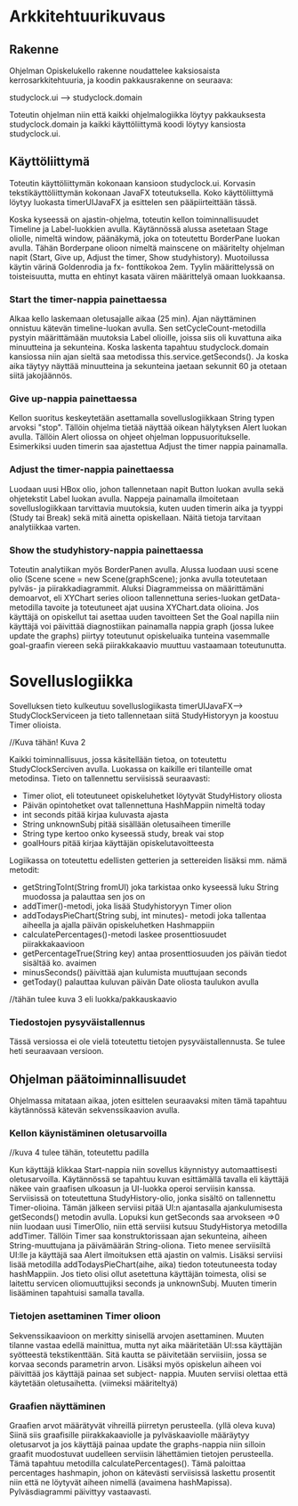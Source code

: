 # Arkkitehtuurikuvaus

## Rakenne

Ohjelman Opiskelukello rakenne noudattelee kaksiosaista kerrosarkkitehtuuria, ja koodin pakkausrakenne on seuraava:

studyclock.ui --> studyclock.domain

Toteutin ohjelman niin että kaikki ohjelmalogiikka löytyy pakkauksesta studyclock.domain ja kaikki käyttöliittymä koodi löytyy kansiosta studyclock.ui.

## Käyttöliittymä 

Toteutin käyttöliittymän kokonaan kansioon studyclock.ui. Korvasin tekstikäyttöliittymän kokonaan JavaFX toteutuksella. Koko käyttöliittymä löytyy luokasta timerUIJavaFX ja esittelen sen pääpiirteittään tässä.

Koska kyseessä on ajastin-ohjelma, toteutin kellon toiminnallisuudet Timeline ja Label-luokkien avulla. Käytännössä alussa asetetaan Stage oliolle, nimeltä window, päänäkymä, joka on toteutettu BorderPane luokan avulla. Tähän Borderpane olioon nimeltä mainscene on määritelty ohjelman napit (Start, Give up, Adjust the timer, Show studyhistory). Muotoilussa käytin värinä Goldenrodia ja fx- fonttikokoa 2em. Tyylin määrittelyssä on toisteisuutta, mutta en ehtinyt kasata väiren määrittelyä omaan luokkaansa.

### Start the timer-nappia painettaessa
Alkaa kello laskemaan oletusajalle aikaa (25 min). Ajan näyttäminen onnistuu kätevän timeline-luokan avulla. Sen setCycleCount-metodilla pystyin määrittämään muutoksia Label olioille, joissa siis oli kuvattuna aika minuutteina ja sekunteina. Koska laskenta tapahtuu studyclock.domain kansiossa niin ajan sieltä saa metodissa this.service.getSeconds(). Ja koska aika täytyy näyttää minuutteina ja sekunteina jaetaan sekunnit 60 ja otetaan siitä jakojäännös. 

### Give up-nappia painettaessa
Kellon suoritus keskeytetään asettamalla sovelluslogiikkaan String typen arvoksi "stop". Tällöin ohjelma tietää näyttää oikean hälytyksen Alert luokan avulla. Tällöin Alert oliossa on ohjeet ohjelman loppusuoritukselle. Esimerkiksi uuden timerin saa ajastettua Adjust the timer nappia painamalla.

### Adjust the timer-nappia painettaessa
Luodaan uusi HBox olio, johon tallennetaan napit Button luokan avulla sekä ohjetekstit Label luokan avulla. Nappeja painamalla ilmoitetaan sovelluslogiikkaan tarvittavia muutoksia, kuten uuden timerin aika ja tyyppi (Study tai Break) sekä mitä ainetta opiskellaan. Näitä tietoja tarvitaan analytiikkaa varten.

### Show the studyhistory-nappia painettaessa
Toteutin analytiikan myös BorderPanen avulla. Alussa luodaan uusi scene olio (Scene scene = new Scene(graphScene); jonka avulla toteutetaan pylväs- ja piirakkadiagrammit. Aluksi Diagrammeissa on määrittämäni demoarvot, eli XYChart series olioon tallennettuna series-luokan getData-metodilla tavoite ja toteutuneet ajat uusina XYChart.data olioina. Jos käyttäjä on opiskellut tai asettaa uuden tavoitteen Set the Goal napilla niin käyttäjä voi päivittää diagnostiikan painamalla nappia graph (jossa lukee update the graphs) piirtyy toteutunut opiskeluaika tunteina vasemmalle goal-graafin viereen sekä piirakkakaavio muuttuu vastaamaan toteutunutta.

# Sovelluslogiikka
Sovelluksen tieto kulkeutuu sovelluslogiikasta timerUIJavaFX--> StudyClockServiceen ja tieto tallennetaan siitä StudyHistoryyn ja koostuu Timer olioista.

//Kuva tähän! Kuva 2

Kaikki toiminnallisuus, jossa käsitellään tietoa, on toteutettu StudyClockSerciven avulla. Luokassa on kaikille eri tilanteille omat metodinsa. 
Tieto on tallennettu serviisissä seuraavasti:
- Timer oliot, eli toteutuneet opiskeluhetket löytyvät StudyHistory oliosta
- Päivän opintohetket ovat tallennettuna HashMappiin nimeltä today
- int seconds pitää kirjaa kuluvasta ajasta
- String unknownSubj pitää sisällään oletusaiheen timerille
- String type kertoo onko kyseessä study, break vai stop
- goalHours pitää kirjaa käyttäjän opiskelutavoitteesta

Logiikassa on toteutettu edellisten getterien ja settereiden lisäksi
mm. nämä metodit:
- getStringToInt(String fromUI) joka tarkistaa onko kyseessä luku String muodossa ja palauttaa sen jos on
- addTimer()-metodi, joka lisää Studyhistoryyn Timer olion
- addTodaysPieChart(String subj, int minutes)- metodi joka tallentaa aiheella ja ajalla päivän opiskeluhetken Hashmappiin
-  calculatePercentages()-metodi laskee prosenttiosuudet piirakkakaavioon
- getPercentageTrue(String key) antaa prosenttiosuuden jos päivän tiedot sisältää ko. avaimen
- minusSeconds() päivittää ajan kulumista muuttujaan seconds
- getToday() palauttaa kuluvan päivän Date oliosta taulukon avulla

//tähän tulee kuva 3 eli luokka/pakkauskaavio

### Tiedostojen pysyväistallennus
Tässä versiossa ei ole vielä toteutettu tietojen pysyväistallennusta. Se tulee heti seuraavaan versioon.

## Ohjelman päätoiminnallisuudet

Ohjelmassa mitataan aikaa, joten esittelen seuraavaksi miten tämä tapahtuu käytännössä kätevän sekvenssikaavion avulla.

### Kellon käynistäminen oletusarvoilla
//kuva 4 tulee tähän, toteutettu padilla

Kun käyttäjä klikkaa Start-nappia niin sovellus käynnistyy automaattisesti oletusarvoilla. Käytännössä se tapahtuu kuvan esittämällä tavalla eli käyttäjä näkee vain graafisen ulkoasun ja UI-luokka operoi serviisin kanssa. Serviisissä on toteutettuna StudyHistory-olio, jonka sisältö on tallennettu Timer-olioina. Tämän jälkeen serviisi pitää UI:n ajantasalla ajankulumisesta getSeconds() metodin avulla. Lopuksi kun getSeconds saa arvokseen =>0 niin luodaan uusi TimerOlio, niin että serviisi kutsuu StudyHistorya metodilla addTimer. Tällöin Timer saa konstruktorissaan ajan sekunteina, aiheen String-muuttujana ja päivämäärän String-oliona. Tieto menee serviisiltä UI:lle ja käyttäjä saa Alert ilmoituksen että ajastin on valmis. Lisäksi serviisi lisää metodilla addTodaysPieChart(aihe, aika) tiedon toteutuneesta today hashMappiin. Jos tieto olisi ollut asetettuna käyttäjän toimesta, olisi se laitettu servicen oliomuuttujiksi seconds ja unknownSubj. Muuten timerin lisääminen tapahtuisi samalla tavalla.


### Tietojen asettaminen Timer olioon

Sekvenssikaavioon on merkitty sinisellä arvojen asettaminen. Muuten tilanne vastaa edellä mainittua, mutta nyt aika määritetään UI:ssa käyttäjän syötteestä tekstikenttään. Sitä kautta se päivitetään serviisiin, jossa se korvaa seconds parametrin arvon. Lisäksi myös opiskelun aiheen voi päivittää jos käyttäjä painaa set subject- nappia. Muuten serviisi olettaa että käytetään oletusaihetta. (viimeksi määriteltyä)


### Graafien näyttäminen

Graafien arvot määrätyvät vihreillä piirretyn perusteella. (yllä oleva kuva) Siinä siis graafisille piirakkakaaviolle ja pylväskaaviolle määräytyy oletusarvot ja jos käyttäjä painaa update the graphs-nappia niin silloin graafit muodostuvat uudelleen serviisin lähettämien tietojen perusteella. Tämä tapahtuu metodilla calculatePercentages(). Tämä paloittaa percentages hashmapin, johon on kätevästi serviisissä laskettu prosentit niin että ne löytyvät aiheen nimellä (avaimena hashMapissa). Pylväsdiagrammi päivittyy vastaavasti.


